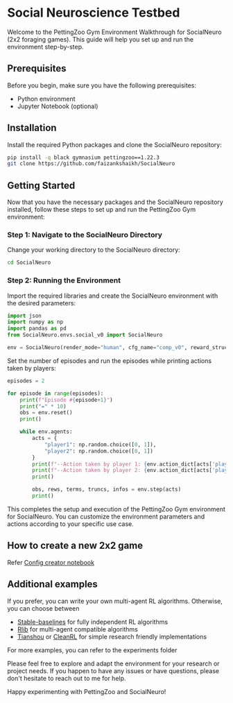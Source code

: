 # Social Neuroscience Testbed

Welcome to the PettingZoo Gym Environment Walkthrough for SocialNeuro (2x2 foraging games). This guide will help you set up and run the environment step-by-step.

## Prerequisites

Before you begin, make sure you have the following prerequisites:

- Python environment
- Jupyter Notebook (optional)

## Installation

Install the required Python packages and clone the SocialNeuro repository:

```bash
pip install -q black gymnasium pettingzoo==1.22.3
git clone https://github.com/faizankshaikh/SocialNeuro
```

## Getting Started

Now that you have the necessary packages and the SocialNeuro repository installed, follow these steps to set up and run the PettingZoo Gym environment:

### Step 1: Navigate to the SocialNeuro Directory

Change your working directory to the SocialNeuro directory:

```bash
cd SocialNeuro
```

### Step 2: Running the Environment

Import the required libraries and create the SocialNeuro environment with the desired parameters:

```python
import json
import numpy as np
import pandas as pd
from SocialNeuro.envs.social_v0 import SocialNeuro

env = SocialNeuro(render_mode="human", cfg_name="comp_v0", reward_struct="egoistic")
```

Set the number of episodes and run the episodes while printing actions taken by players:

```python
episodes = 2

for episode in range(episodes):
    print(f"Episode #{episode+1}")
    print("=" * 10)
    obs = env.reset()
    print()

    while env.agents:
        acts = {
            "player1": np.random.choice([0, 1]),
            "player2": np.random.choice([0, 1])
        }
        print(f"--Action taken by player 1: {env.action_dict[acts['player1']]}")
        print(f"--Action taken by player 2: {env.action_dict[acts['player2']]}")
        print()

        obs, rews, terms, truncs, infos = env.step(acts)
        print()
```

This completes the setup and execution of the PettingZoo Gym environment for SocialNeuro. You can customize the environment parameters and actions according to your specific use case.

## How to create a new 2x2 game

Refer [Config creator notebook](https://github.com/faizankshaikh/SocialNeuro/blob/main/SocialNeuro/envs/cfg/config_creator.ipynb)

## Additional examples

If you prefer, you can write your own multi-agent RL algorithms. Otherwise, you can choose between

* [Stable-baselines](https://stable-baselines3.readthedocs.io/en/master/guide/algos.html) for fully independent RL algorithms
* [Rlib](https://docs.ray.io/en/latest/rllib/rllib-algorithms.html#) for multi-agent compatible algorithms
* [Tianshou](https://github.com/thu-ml/tianshou) or [CleanRL](https://github.com/vwxyzjn/cleanrl) for simple research friendly implementations 

For more examples, you can refer to the experiments folder

Please feel free to explore and adapt the environment for your research or project needs. If you happen to have any issues or have questions, please don't hesitate to reach out to me for help.

Happy experimenting with PettingZoo and SocialNeuro!
